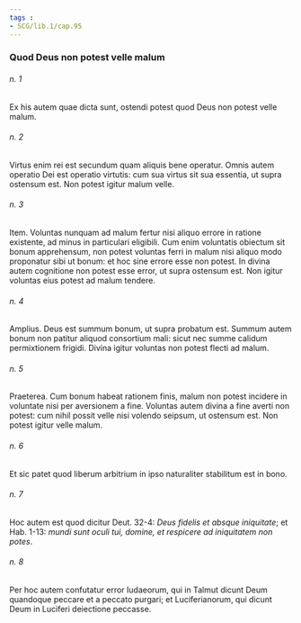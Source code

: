 ```yaml
---
tags : 
- SCG/lib.1/cap.95
---
```


### Quod Deus non potest velle malum

###### n. 1
Ex his autem quae dicta sunt, ostendi potest quod Deus non potest velle malum.

###### n. 2
Virtus enim rei est secundum quam aliquis bene operatur. Omnis autem operatio Dei est operatio virtutis: cum sua virtus sit sua essentia, ut supra ostensum est. Non potest igitur malum velle.

###### n. 3
Item. Voluntas nunquam ad malum fertur nisi aliquo errore in ratione existente, ad minus in particulari eligibili. Cum enim voluntatis obiectum sit bonum apprehensum, non potest voluntas ferri in malum nisi aliquo modo proponatur sibi ut bonum: et hoc sine errore esse non potest. In divina autem cognitione non potest esse error, ut supra ostensum est. Non igitur voluntas eius potest ad malum tendere.

###### n. 4
Amplius. Deus est summum bonum, ut supra probatum est. Summum autem bonum non patitur aliquod consortium mali: sicut nec summe calidum permixtionem frigidi. Divina igitur voluntas non potest flecti ad malum.

###### n. 5
Praeterea. Cum bonum habeat rationem finis, malum non potest incidere in voluntate nisi per aversionem a fine. Voluntas autem divina a fine averti non potest: cum nihil possit velle nisi volendo seipsum, ut ostensum est. Non potest igitur velle malum.

###### n. 6
Et sic patet quod liberum arbitrium in ipso naturaliter stabilitum est in bono.

###### n. 7
Hoc autem est quod dicitur Deut. 32-4: *Deus fidelis et absque iniquitate*; et Hab. 1-13: *mundi sunt oculi tui, domine, et respicere ad iniquitatem non potes*.

###### n. 8
Per hoc autem confutatur error Iudaeorum, qui in Talmut dicunt Deum quandoque peccare et a peccato purgari; et Luciferianorum, qui dicunt Deum in Luciferi deiectione peccasse.

